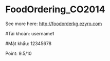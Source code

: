﻿# FoodOrdering_CO2014
See more here: http://foodorderkg.ezyro.com

#Tài khoản: username1

#Mật khẩu: 12345678

Point: 9.5/10
